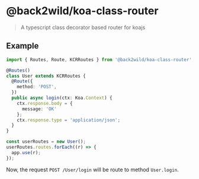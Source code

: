 # @back2wild/koa-class-router

> A typescript class decorator based router for koajs

## Example

```typescript
import { Routes, Route, KCRRoutes } from '@back2wild/koa-class-router';

@Routes()
class User extends KCRRoutes {
  @Route({
    method: 'POST',
  })
  public async login(ctx: Koa.Context) {
    ctx.response.body = {
      message: 'OK'
    };
    ctx.response.type = 'application/json';
  }
}

const userRoutes = new User();
userRoutes.routes.forEach((r) => {
  app.use(r);
});
```

Now, the request `POST /User/login` will be route to method `User.login`.
